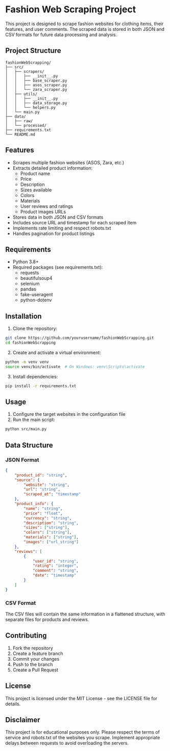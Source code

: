 # Fashion Web Scraping Project

This project is designed to scrape fashion websites for clothing items, their features, and user comments. The scraped data is stored in both JSON and CSV formats for future data processing and analysis.

## Project Structure

```
fashionWebScrapping/
├── src/
│   ├── scrapers/
│   │   ├── __init__.py
│   │   ├── base_scraper.py
│   │   ├── asos_scraper.py
│   │   └── zara_scraper.py
│   ├── utils/
│   │   ├── __init__.py
│   │   ├── data_storage.py
│   │   └── helpers.py
│   └── main.py
├── data/
│   ├── raw/
│   └── processed/
├── requirements.txt
└── README.md
```

## Features

- Scrapes multiple fashion websites (ASOS, Zara, etc.)
- Extracts detailed product information:
  - Product name
  - Price
  - Description
  - Sizes available
  - Colors
  - Materials
  - User reviews and ratings
  - Product images URLs
- Stores data in both JSON and CSV formats
- Includes source URL and timestamp for each scraped item
- Implements rate limiting and respect robots.txt
- Handles pagination for product listings

## Requirements

- Python 3.8+
- Required packages (see requirements.txt):
  - requests
  - beautifulsoup4
  - selenium
  - pandas
  - fake-useragent
  - python-dotenv

## Installation

1. Clone the repository:
```bash
git clone https://github.com/yourusername/fashionWebScrapping.git
cd fashionWebScrapping
```

2. Create and activate a virtual environment:
```bash
python -m venv venv
source venv/bin/activate  # On Windows: venv\Scripts\activate
```

3. Install dependencies:
```bash
pip install -r requirements.txt
```

## Usage

1. Configure the target websites in the configuration file
2. Run the main script:
```bash
python src/main.py
```

## Data Structure

### JSON Format
```json
{
    "product_id": "string",
    "source": {
        "website": "string",
        "url": "string",
        "scraped_at": "timestamp"
    },
    "product_info": {
        "name": "string",
        "price": "float",
        "currency": "string",
        "description": "string",
        "sizes": ["string"],
        "colors": ["string"],
        "materials": ["string"],
        "images": ["url_string"]
    },
    "reviews": [
        {
            "user_id": "string",
            "rating": "integer",
            "comment": "string",
            "date": "timestamp"
        }
    ]
}
```

### CSV Format
The CSV files will contain the same information in a flattened structure, with separate files for products and reviews.

## Contributing

1. Fork the repository
2. Create a feature branch
3. Commit your changes
4. Push to the branch
5. Create a Pull Request

## License

This project is licensed under the MIT License - see the LICENSE file for details.

## Disclaimer

This project is for educational purposes only. Please respect the terms of service and robots.txt of the websites you scrape. Implement appropriate delays between requests to avoid overloading the servers.

